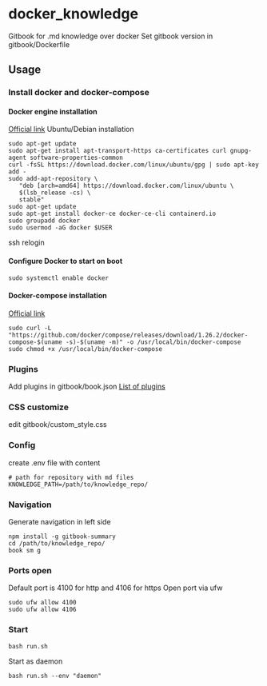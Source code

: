 # docker_knowledge
Gitbook for .md knowledge over docker
Set gitbook version in gitbook/Dockerfile

## Usage

### Install docker and docker-compose
#### Docker engine installation 
[Official link](https://docs.docker.com/engine/install/)
Ubuntu/Debian installation
```shell script
sudo apt-get update
sudo apt-get install apt-transport-https ca-certificates curl gnupg-agent software-properties-common
curl -fsSL https://download.docker.com/linux/ubuntu/gpg | sudo apt-key add -
sudo add-apt-repository \
   "deb [arch=amd64] https://download.docker.com/linux/ubuntu \
   $(lsb_release -cs) \
   stable"
sudo apt-get update
sudo apt-get install docker-ce docker-ce-cli containerd.io
sudo groupadd docker
sudo usermod -aG docker $USER
```
ssh relogin
#### Configure Docker to start on boot
```shell script
sudo systemctl enable docker
```

#### Docker-compose installation
[Official link](https://docs.docker.com/compose/install/)
```shell script
sudo curl -L "https://github.com/docker/compose/releases/download/1.26.2/docker-compose-$(uname -s)-$(uname -m)" -o /usr/local/bin/docker-compose
sudo chmod +x /usr/local/bin/docker-compose
``` 

### Plugins
Add plugins in gitbook/book.json
[List of plugins](https://github.com/swapagarwal/awesome-gitbook-plugins)

### CSS customize
edit gitbook/custom_style.css

### Config
create .env file with content
```shell script
# path for repository with md files
KNOWLEDGE_PATH=/path/to/knowledge_repo/
```
### Navigation
Generate navigation in left side
```shell script
npm install -g gitbook-summary
cd /path/to/knowledge_repo/
book sm g
```

### Ports open
Default port is 4100 for http and 4106 for https
Open port via ufw
```shell script
sudo ufw allow 4100
sudo ufw allow 4106
``` 

### Start
```shell script
bash run.sh 
```
Start as daemon
```shell script
bash run.sh --env "daemon" 
```

